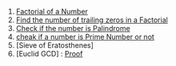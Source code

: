 1.  [Factorial of a Number](factorial.java)
2.  [Find the number of trailing zeros in a Factorial](TrailingZeroes.java)
3.  [Check if the number is Palindrome](PalindromeNumber.java)
4.  [cheak if a number is Prime Number or not](isPrimeNumber.java)
5.  [Sieve of Eratosthenes]
6.  [Euclid GCD]  : [Proof](www.khanacademy.org/computing/computer-science/cryptography/modarithmetic/a/the-euclidean-algorithm)

